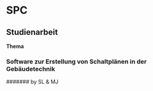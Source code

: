 # SPC
## Studienarbeit 
**Thema** 
### Software zur Erstellung von Schaltplänen in der Gebäudetechnik
####### by SL & MJ
